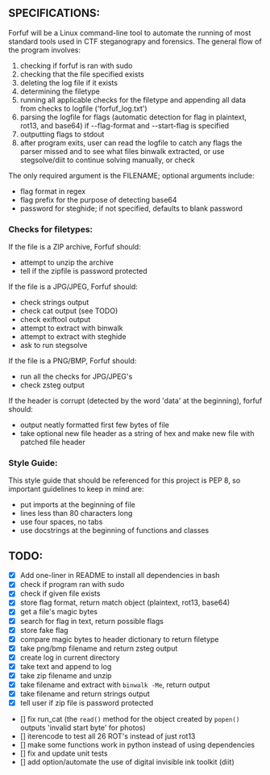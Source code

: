 ## SPECIFICATIONS:
Forfuf will be a Linux command-line tool to automate the running of 
most standard tools used in CTF steganograpy and forensics. The general
flow of the program involves:

1. checking if forfuf is ran with sudo
2. checking that the file specified exists
3. deleting the log file if it exists
4. determining the filetype
5. running all applicable checks for the filetype and appending all data
    from checks to logfile ('forfuf_log.txt')
6. parsing the logfile for flags (automatic detection for flag in plaintext,
    rot13, and base64) if --flag-format and --start-flag is specified
7. outputting flags to stdout
8. after program exits, user can read the logfile to catch any flags the parser missed
    and to see what files binwalk extracted, or use stegsolve/diit to continue solving
    manually, or check

The only required argument is the FILENAME; optional arguments include:

- flag format in regex
- flag prefix for the purpose of detecting base64
- password for steghide; if not specified, defaults to blank password

### Checks for filetypes:

If the file is a ZIP archive, Forfuf should:
- attempt to unzip the archive
- tell if the zipfile is password protected

If the file is a JPG/JPEG, Forfuf should:
- check strings output
- check cat output (see TODO)
- check exiftool output
- attempt to extract with binwalk
- attempt to extract with steghide
- ask to run stegsolve

If the file is a PNG/BMP, Forfuf should:
- run all the checks for JPG/JPEG's
- check zsteg output

If the header is corrupt (detected by the word 'data' at the beginning), forfuf should:
- output neatly formatted first few bytes of file
- take optional new file header as a string of hex and 
    make new file with patched file header

### Style Guide:
This style guide that should be referenced for this project is PEP 8,
so important guidelines to keep in mind are:

- put imports at the beginning of file
- lines less than 80 characters long
- use four spaces, no tabs
- use docstrings at the beginning of functions and classes

## TODO:
- [x] Add one-liner in README to install all dependencies in bash
- [x] check if program ran with sudo
- [x] check if given file exists
- [x] store flag format, return match object (plaintext, rot13, base64)
- [x] get a file's magic bytes
- [x] search for flag in text, return possible flags
- [x] store fake flag
- [x] compare magic bytes to header dictionary to return filetype
- [x] take png/bmp filename and return zsteg output
- [x] create log in current directory
- [x] take text and append to log
- [x] take zip filename and unzip
- [x] take filename and extract with `binwalk -Me`, return output
- [x] take filename and return strings output
- [x] tell user if zip file is password protected
- [] fix run_cat (the `read()` method for the object created by `popen()`
    outputs 'invalid start byte' for photos)
- [] iterencode to test all 26 ROT's instead of just rot13
- [] make some functions work in python instead of using dependencies
- [] fix and update unit tests
- [] add option/automate the use of digital invisible ink toolkit (diit)